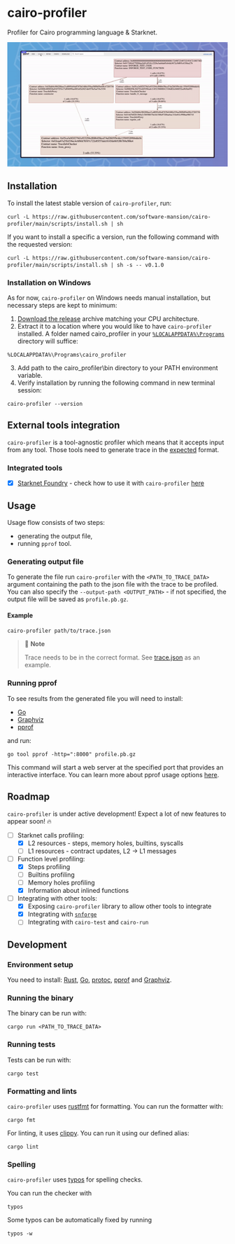 # cairo-profiler

Profiler for Cairo programming language &amp; Starknet.

![Example output](.github/images/demo.gif)

## Installation

To install the latest stable version of `cairo-profiler`, run:

```shell
curl -L https://raw.githubusercontent.com/software-mansion/cairo-profiler/main/scripts/install.sh | sh
```

If you want to install a specific a version, run the following command with the requested version:

```shell
curl -L https://raw.githubusercontent.com/software-mansion/cairo-profiler/main/scripts/install.sh | sh -s -- v0.1.0
```

### Installation on Windows

As for now, `cairo-profiler` on Windows needs manual installation, but necessary steps are kept to minimum:

1. [Download the release](https://github.com/software-mansion/cairo-profiler/releases) archive matching your CPU architecture.
2. Extract it to a location where you would like to have `cairo-profiler` installed. A folder named cairo_profiler in your [`%LOCALAPPDATA%\Programs`](https://learn.microsoft.com/en-us/windows/win32/shell/knownfolderid?redirectedfrom=MSDN#FOLDERID_UserProgramFiles) directory will suffice:
```batch
%LOCALAPPDATA%\Programs\cairo_profiler
```
3. Add path to the cairo_profiler\bin directory to your PATH environment variable.
4. Verify installation by running the following command in new terminal session:
```shell
cairo-profiler --version
```

## External tools integration

`cairo-profiler` is a tool-agnostic profiler which means that it accepts input from any tool. Those tools need to generate
trace in the [expected](./crates/trace-data/src/lib.rs) format.

### Integrated tools

- [x] [Starknet Foundry](https://github.com/foundry-rs/starknet-foundry) - check how to use it with `cairo-profiler` [here](https://foundry-rs.github.io/starknet-foundry/snforge-advanced-features/profiling.html)

## Usage

Usage flow consists of two steps:

- generating the output file,
- running `pprof` tool.

### Generating output file

To generate the file run `cairo-profiler` with the `<PATH_TO_TRACE_DATA>` argument containing
the path to the json file with the trace to be profiled. You can also specify the `--output-path <OUTPUT_PATH>` -
if not specified, the output file will be saved as `profile.pb.gz`.

#### Example

```shell
cairo-profiler path/to/trace.json
```

> 📝 **Note**
>
> Trace needs to be in the correct format. See [trace.json](./crates/cairo-profiler/tests/data/call.json) as an example.

### Running pprof

To see results from the generated file you will need to install:

- [Go](https://go.dev/doc/install)
- [Graphviz](https://www.graphviz.org/download/)
- [pprof](https://github.com/google/pprof?tab=readme-ov-file#building-pprof)

and run:

```shell
go tool pprof -http=":8000" profile.pb.gz
```

This command will start a web server at the specified port that provides an interactive interface.
You can learn more about pprof usage options [here](https://github.com/google/pprof?tab=readme-ov-file#basic-usage).

## Roadmap

`cairo-profiler` is under active development! Expect a lot of new features to appear soon! 🔥

- [ ] Starknet calls profiling:
  - [x] L2 resources - steps, memory holes, builtins, syscalls 
  - [ ] L1 resources - contract updates, L2 -> L1 messages
- [ ] Function level profiling:
  - [x] Steps profiling
  - [ ] Builtins profiling
  - [ ] Memory holes profiling
  - [x] Information about inlined functions
- [ ] Integrating with other tools:
  - [x] Exposing `cairo-profiler` library to allow other tools to integrate
  - [x] Integrating with [`snforge`](https://github.com/foundry-rs/starknet-foundry)
  - [ ] Integrating with `cairo-test` and `cairo-run`

## Development

### Environment setup
You need to install: [Rust](https://www.rust-lang.org/tools/install), [Go](https://go.dev/doc/install), 
[protoc](https://grpc.io/docs/protoc-installation), [pprof](https://github.com/google/pprof?tab=readme-ov-file#building-pprof) and [Graphviz](https://graphviz.org/download). 

### Running the binary

The binary can be run with:

```shell
cargo run <PATH_TO_TRACE_DATA>
```

### Running tests

Tests can be run with:

```shell
cargo test
```

### Formatting and lints

`cairo-profiler` uses [rustfmt](https://github.com/rust-lang/rustfmt) for formatting. You can run the formatter with:

```shell
cargo fmt
```

For linting, it uses [clippy](https://github.com/rust-lang/rust-clippy). You can run it using our defined alias:

```shell
cargo lint
```

### Spelling

`cairo-profiler` uses [typos](https://github.com/marketplace/actions/typos-action) for spelling checks.

You can run the checker with

```shell
typos
```

Some typos can be automatically fixed by running

```shell
typos -w
```
